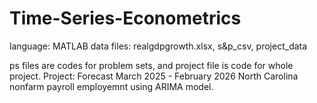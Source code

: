 # Time-Series-Econometrics

language: MATLAB
data files: realgdpgrowth.xlsx, s&p_csv, project_data

ps files are codes for problem sets, and project file is code for whole project.
Project: Forecast March 2025 - February 2026 North Carolina nonfarm payroll employemnt using ARIMA model. 
